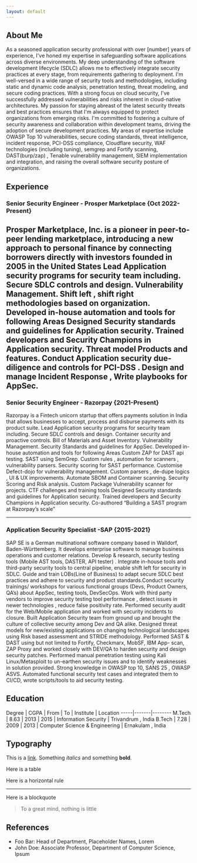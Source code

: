 ```yaml
---
layout: default
---
```


## About Me

<!--<img class="profile-picture" src="sherlock.jpg">-->

As a seasoned application security professional with over [number] years of experience, I've honed my expertise in safeguarding software applications across diverse environments. My deep understanding of the software development lifecycle (SDLC) allows me to effectively integrate security practices at every stage, from requirements gathering to deployment. I'm well-versed in a wide range of security tools and methodologies, including static and dynamic code analysis, penetration testing, threat modeling, and secure coding practices. With a strong focus on cloud security, I've successfully addressed vulnerabilities and risks inherent in cloud-native architectures. My passion for staying abreast of the latest security threats and best practices ensures that I'm always equipped to protect organizations from emerging risks. I'm committed to fostering a culture of security awareness and collaboration within development teams, driving the adoption of secure development practices. My areas of expertise include OWASP Top 10 vulnerabilities, secure coding standards, threat intelligence, incident response, PCI-DSS compliance, Cloudflare security, WAF technologies (including tuning), semgrep and Fortify scanning, DAST(burp/zap) , Tenable vulnerability management, SIEM implementation and integration, and raising the overall software security posture of organizations.

## Experience

### Senior Security Engineer - Prosper Marketplace {Oct 2022-Present}
Prosper Marketplace, Inc. is a pioneer in peer-to-peer lending marketplace, introducing a new approach to personal finance by connecting borrowers directly with investors founded in 2005 in the United States
Lead Application security programs for security team including.
Secure SDLC controls and design.
Vulnerability Management.
Shift left , shift right methodologies based on organization.
Developed in-house automation and tools for following Areas
Designed Security standards and guidelines for Application security.
Trained developers and Security Champions in Application security.
Threat model Products and features.
Conduct Application security due-diligence and controls for PCI-DSS .
 Design and manage Incident Response , Write playbooks for AppSec. 
---
 ### Senior Security Engineer - Razorpay {2021-Present}
Razorpay is a Fintech unicorn startup that offers payments solution in India that allows businesses to accept, process and disburse payments with its product suite.
Lead Application security programs for security team including.
Secure SDLC controls and design.
Container security and proactive controls.
Bill of Materials and Asset Inventory.
Vulnerability Management.
Security Standards and guidelines for AppSec.
Developed in-house automation and tools for following Areas
Custom ZAP for DAST api testing.
SAST using SemGrep.
Custom rules , automation for scanners , vulnerability parsers.
Security scoring for SAST performance.
Customise Defect-dojo for vulnerability management.
Custom parsers , de-dupe logics , UI & UX improvements.
Automate SBOM and Container scanning.
Security Scoring and Risk analysis.
Custom Package Vulnerability scanner for projects.
CTF challenges and training tools
Designed Security standards and guidelines for Application security.
Trained developers and Security Champions in Application security.
Co-authored “Building a SAST program at Razorpay’s scale”

---
### Application Security Specialist -SAP {2015-2021}
SAP SE is a German multinational software company based in Walldorf, Baden-Württemberg. It develops enterprise software to manage business operations and customer relations.
Develop & research, security testing tools (Mobile AST tools, DASTER, API tester) . 
Integrate in-house tools and third-party security tools to central pipeline, enable shift left for security in SDLC. 
Guide and train LOBs(Line of Business) to adapt secure SDLC best practices and adhere to security and product standards.Conduct security trainings/ workshops for various functional groups (Devs, Product Owners, QA’s) about AppSec, testing tools, DevSecOps.
Work with third party vendors to improve security testing tool performance , detect issues in newer technologies , reduce false positivity rate.
Performed security audit for the Web/Mobile application and worked with security incidents to closure. 
Built Application Security team from ground up and brought the culture of collective security among Dev and QA alike.
Designed threat models for new/existing applications on changing technological landscapes using Risk based assessment and STRIDE methodology. 
Performed SAST & DAST using but not limited to Fortify, Checkmarx, MobSF, IBM App- scan, ZAP Proxy and worked closely with DEV/QA to harden security and design security patches. 
Performed manual penetration testing using Kali Linux/Metasploit to un-earthen security issues and to identify weaknesses in solution provided. Strong knowledge in OWASP top 10, SANS 25 , OWASP ASVS.
Automated functional security test cases and integrated them to CI/CD, wrote scripts/tools to aid security testing.

## Education

Degree | CGPA | From | To | Institute | Location
-----|-------|--------
M.Tech | 8.63 | 2013 | 2015 | Information Security | Trivandrum , India 
B.Tech | 7.28 | 2009 | 2013 | Computer Science & Engineering | Ernakulam , India


## Typography

This is a [link](http://google.com). Something *italics* and something **bold**.

Here is a table



Here is a horizontal rule

---

Here is a blockquote

> To a great mind, nothing is little

## References

* Foo Bar: Head of Department, Placeholder Names, Lorem
* John Doe: Associate Professor, Department of Computer Science, Ipsum
